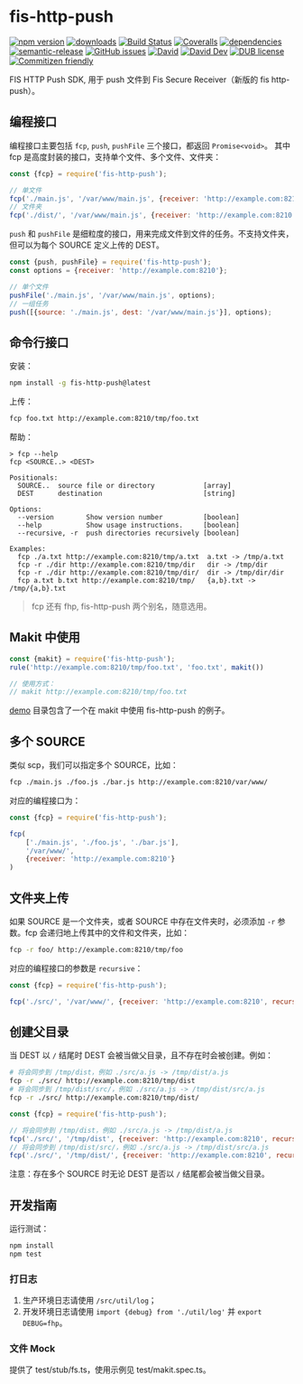 # fis-http-push
[![npm version](https://img.shields.io/npm/v/fis-http-push.svg)](https://www.npmjs.org/package/fis-http-push)
[![downloads](https://img.shields.io/npm/dm/fis-http-push.svg)](https://www.npmjs.org/package/fis-http-push)
[![Build Status](https://travis-ci.com/searchfe/fis-http-push.svg?branch=master)](https://travis-ci.com/searchfe/fis-http-push)
[![Coveralls](https://img.shields.io/coveralls/searchfe/fis-http-push.svg)](https://coveralls.io/github/searchfe/fis-http-push?branch=master)
[![dependencies](https://img.shields.io/david/searchfe/fis-http-push.svg)](https://david-dm.org/searchfe/fis-http-push)
[![semantic-release](https://img.shields.io/badge/%20%20%F0%9F%93%A6%F0%9F%9A%80-semantic--release-e10079.svg)](https://github.com/searchfe/fis-http-push)
[![GitHub issues](https://img.shields.io/github/issues-closed/searchfe/fis-http-push.svg)](https://github.com/searchfe/fis-http-push/issues)
[![David](https://img.shields.io/david/searchfe/fis-http-push.svg)](https://david-dm.org/searchfe/fis-http-push)
[![David Dev](https://img.shields.io/david/dev/searchfe/fis-http-push.svg)](https://david-dm.org/searchfe/fis-http-push?type=dev)
[![DUB license](https://img.shields.io/dub/l/vibe-d.svg)](https://github.com/searchfe/fis-http-push/blob/master/LICENSE)
[![Commitizen friendly](https://img.shields.io/badge/commitizen-friendly-brightgreen.svg)](https://github.com/angular/angular.js/blob/master/DEVELOPERS.md#commits)

FIS HTTP Push SDK, 用于 push 文件到 Fis Secure Receiver（新版的 fis http-push）。

## 编程接口

编程接口主要包括 `fcp`, `push`, `pushFile` 三个接口，都返回 `Promise<void>`。
其中 fcp 是高度封装的接口，支持单个文件、多个文件、文件夹：

```javascript
const {fcp} = require('fis-http-push');

// 单文件
fcp('./main.js', '/var/www/main.js', {receiver: 'http://example.com:8210'})
// 文件夹
fcp('./dist/', '/var/www/main.js', {receiver: 'http://example.com:8210', recursive: true})
```

`push` 和 `pushFile` 是细粒度的接口，用来完成文件到文件的任务。不支持文件夹，但可以为每个 SOURCE 定义上传的 DEST。

```javascript
const {push, pushFile} = require('fis-http-push');
const options = {receiver: 'http://example.com:8210'};

// 单个文件
pushFile('./main.js', '/var/www/main.js', options);
// 一组任务
push([{source: './main.js', dest: '/var/www/main.js'}], options);
```

## 命令行接口

安装：

```bash
npm install -g fis-http-push@latest
```

上传：

```bash
fcp foo.txt http://example.com:8210/tmp/foo.txt
```

帮助：

```
> fcp --help
fcp <SOURCE..> <DEST>

Positionals:
  SOURCE..  source file or directory            [array]
  DEST      destination                         [string]

Options:
  --version        Show version number          [boolean]
  --help           Show usage instructions.     [boolean]
  --recursive, -r  push directories recursively [boolean]

Examples:
  fcp ./a.txt http://example.com:8210/tmp/a.txt  a.txt -> /tmp/a.txt
  fcp -r ./dir http://example.com:8210/tmp/dir   dir -> /tmp/dir
  fcp -r ./dir http://example.com:8210/tmp/dir/  dir -> /tmp/dir/dir
  fcp a.txt b.txt http://example.com:8210/tmp/   {a,b}.txt -> /tmp/{a,b}.txt
```

> fcp 还有 fhp, fis-http-push 两个别名，随意选用。

## Makit 中使用

```javascript
const {makit} = require('fis-http-push');
rule('http://example.com:8210/tmp/foo.txt', 'foo.txt', makit())

// 使用方式：
// makit http://example.com:8210/tmp/foo.txt
```

[demo](https://github.com/searchfe/fis-http-push/tree/master/demo) 目录包含了一个在 makit 中使用 fis-http-push 的例子。

## 多个 SOURCE

类似 scp，我们可以指定多个 SOURCE，比如：

```bash
fcp ./main.js ./foo.js ./bar.js http://example.com:8210/var/www/
```

对应的编程接口为：

```javascript
const {fcp} = require('fis-http-push');

fcp(
    ['./main.js', './foo.js', './bar.js'],
    '/var/www/',
    {receiver: 'http://example.com:8210'}
)
```

## 文件夹上传

如果 SOURCE 是一个文件夹，或者 SOURCE 中存在文件夹时，必须添加 `-r` 参数。fcp 会递归地上传其中的文件和文件夹，比如：

```bash
fcp -r foo/ http://example.com:8210/tmp/foo
```

对应的编程接口的参数是 `recursive`：

```javascript
const {fcp} = require('fis-http-push');

fcp('./src/', '/var/www/', {receiver: 'http://example.com:8210', recursive: true})
```

## 创建父目录

当 DEST 以 `/` 结尾时 DEST 会被当做父目录，且不存在时会被创建。例如：

```bash
# 将会同步到 /tmp/dist，例如 ./src/a.js -> /tmp/dist/a.js
fcp -r ./src/ http://example.com:8210/tmp/dist
# 将会同步到 /tmp/dist/src/，例如 ./src/a.js -> /tmp/dist/src/a.js
fcp -r ./src/ http://example.com:8210/tmp/dist/
```

```javascript
const {fcp} = require('fis-http-push');

// 将会同步到 /tmp/dist，例如 ./src/a.js -> /tmp/dist/a.js
fcp('./src/', '/tmp/dist', {receiver: 'http://example.com:8210', recursive: true})
// 将会同步到 /tmp/dist/src/，例如 ./src/a.js -> /tmp/dist/src/a.js
fcp('./src/', '/tmp/dist/', {receiver: 'http://example.com:8210', recursive: true})
```

注意：存在多个 SOURCE 时无论 DEST 是否以 `/` 结尾都会被当做父目录。

## 开发指南

运行测试：

```bash
npm install
npm test
```

### 打日志

1. 生产环境日志请使用 `/src/util/log`；
2. 开发环境日志请使用 `import {debug} from './util/log'` 并 `export DEBUG=fhp`。

### 文件 Mock

提供了 test/stub/fs.ts，使用示例见 test/makit.spec.ts。
